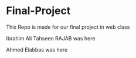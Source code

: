 # Final-Project
 This Repo is made for our final project in web class
 
 Ibrahim Ali Tahseen RAJAB was here

Ahmed Elabbas was here 